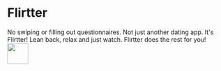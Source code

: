 # Flirtter
No swiping or filling out questionnaires. Not just another dating app. It's Flirtter! Lean back, relax and just watch. Flirtter does the rest for you!
<img src="https://flirtter.bbsapps.eu/wp-content/uploads/2022/08/logo.png" width="48">
